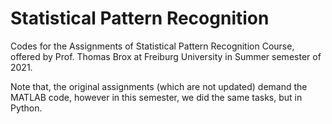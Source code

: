 # Statistical Pattern Recognition
 Codes for the Assignments of Statistical Pattern Recognition Course, offered by Prof. Thomas Brox at Freiburg University in Summer semester of 2021.
 
 Note that, the original assignments (which are not updated) demand the MATLAB code, however in this semester, we did the same tasks, but in Python.
